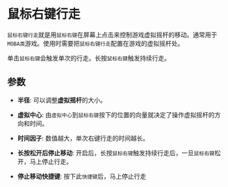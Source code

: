 # 鼠标右键行走

`鼠标右键行走`就是用`鼠标右键`在屏幕上点击来控制游戏虚拟摇杆的移动。通常用于`MOBA类`游戏。使用时需要把`鼠标右键行走`配置在游戏的虚拟摇杆处。

单击`鼠标右键`会触发单次的行走。长按`鼠标右键`触发持续行走。

## 参数

* **半径**: 可以调整**虚拟摇杆**的大小。

* **虚拟中心**: 由`虚拟中心`到`鼠标右键`按下的位置的向量就决定了操作虚拟摇杆的方向和时间。

* **时间因子**: 数值越大，单次右键行走的时间越长。

* **长按松开后停止移动**: 开启后，长按`鼠标右键`触发持续行走后，一旦`鼠标右键`松开，马上停止行走。

* **停止移动快捷键**: 按下此`快捷键`后，马上停止行走
